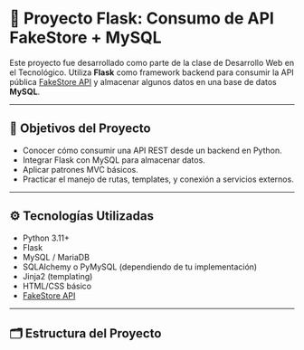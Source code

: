 # 🛒 Proyecto Flask: Consumo de API FakeStore + MySQL

Este proyecto fue desarrollado como parte de la clase de Desarrollo Web en el Tecnológico. Utiliza **Flask** como framework backend para consumir la API pública [FakeStore API](https://fakestoreapi.com/) y almacenar algunos datos en una base de datos **MySQL**.

---

## 📌 Objetivos del Proyecto

- Conocer cómo consumir una API REST desde un backend en Python.
- Integrar Flask con MySQL para almacenar datos.
- Aplicar patrones MVC básicos.
- Practicar el manejo de rutas, templates, y conexión a servicios externos.

---

## ⚙️ Tecnologías Utilizadas

- Python 3.11+
- Flask
- MySQL / MariaDB
- SQLAlchemy o PyMySQL (dependiendo de tu implementación)
- Jinja2 (templating)
- HTML/CSS básico
- [FakeStore API](https://fakestoreapi.com/)

---

## 🗂 Estructura del Proyecto

